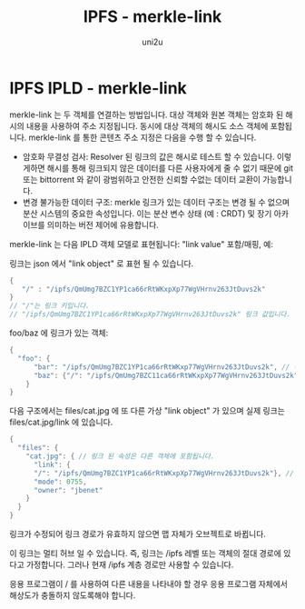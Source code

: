 ﻿---
layout: post
title: "IPFS - merkle-link"
categories:
  - IPFS_Review
tags:
  - IPFS_merkel_link
lang: ko
author: "uni2u"
meta: "Springfield"
---

# IPFS IPLD - merkle-link

merkle-link 는 두 객체를 연결하는 방법입니다. 대상 객체와 원본 객체는 암호화 된 해시의 내용을 사용하여 주소 지정됩니다. 동시에 대상 객체의 해시도 소스 객체에 포함됩니다. merkle-link 를 통한 콘텐츠 주소 지정은 다음을 수행 할 수 있습니다.

- 암호화 무결성 검사: Resolver 된 링크의 값은 해시로 테스트 할 수 있습니다. 이렇게하면 해시를 통해 링크되지 않은 데이터를 다른 사용자에게 줄 수 없기 때문에 git 또는 bittorrent 와 같이 광범위하고 안전한 신뢰할 수없는 데이터 교환이 가능합니다.
- 변경 불가능한 데이터 구조: merkle 링크가 있는 데이터 구조는 변경 될 수 없으며 분산 시스템의 중요한 속성입니다. 이는 분산 변수 상태 (예 : CRDT) 및 장기 아카이브를 의미하는 버전 제어에 유용합니다.

merkle-link 는 다음 IPLD 객체 모델로 표현됩니다: "link value" 포함/매핑, 예:

링크는 json 에서 "link object" 로 표현 될 수 있습니다.

```go
{ 
   "/" : "/ipfs/QmUmg7BZC1YP1ca66rRtWKxpXp77WgVHrnv263JtDuvs2k"
}
// "/"는 링크 키입니다.
// "/ipfs/QmUmg7BZC1YP1ca66rRtWKxpXp77WgVHrnv263JtDuvs2k" 링크 값입니다.
```

foo/baz 에 링크가 있는 객체: 

```go
{
  "foo": {
      "bar": "/ipfs/QmUmg7BZC1YP1ca66rRtWKxp77WgVHrnv263JtDuvs2k", // 링크가 아닙니다.
      "baz": {"/": "/ipfs/QmUmg7BZC11ca66rRtWKxpXp77WgVHrnv263JtDuvs2k"} // 링크
    }
}
```

다음 구조에서는 files/cat.jpg 에 또 다른 가상 "link object" 가 있으며 실제 링크는 files/cat.jpg/link 에 있습니다.

```go
{
  "files": {
    "cat.jpg": { // 링크 된 속성은 다른 객체에 포함됩니다.
      "link": {
      "/": "/ipfs/QmUmg7BZC1YP1ca66rRtWKxpXp77WgVHrnv263JtDuvs2k"}, // 링크
      "mode": 0755,
      "owner": "jbenet"
    }
  }
}
```

링크가 수정되어 링크 경로가 유효하지 않으면 맵 자체가 오브젝트로 바뀝니다.

이 링크는 멀티 허브 일 수 있습니다. 즉, 링크는 /ipfs 레벨 또는 객체의 절대 경로에 있다고 가정합니다. 그러나 현재 /ipfs 계층 경로만 사용할 수 있습니다.

응용 프로그램이 / 를 사용하여 다른 내용을 나타내야 할 경우 응용 프로그램 자체에서 해상도가 충돌하지 않도록해야 합니다.
